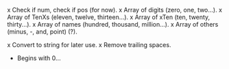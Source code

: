 x Check if num, check if pos (for now).
x Array of digits (zero, one, two...).
x Array of TenXs (eleven, twelve, thirteen...).
x Array of xTen (ten, twenty, thirty...).
x Array of names (hundred, thousand, million...).
x Array of others (minus, -, and, point) (?).

x Convert to string for later use.
x Remove trailing spaces.

- Begins with 0...
